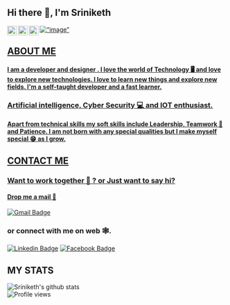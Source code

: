 
## Hi there 👋, I'm Sriniketh

<a href="https://www.facebook.com/sriniketh28/">
  <img align="left" alt="Sriniketh Muppaneni's Facebook" width="22px" src="https://cdn.jsdelivr.net/npm/simple-icons@v3/icons/facebook.svg" />
</a>
<a href="https://www.linkedin.com/in/sriniketh-muppaneni-8b0b3417b/">
  <img align="left" alt="Sriniketh Muppaneni's Linkdein" width="22px" src="https://cdn.jsdelivr.net/npm/simple-icons@v3/icons/linkedin.svg" />
</a>
<a href="https://medium.com/@sriniketh28">
  <img align="left" alt="Sriniketh Muppaneni's Medium" width="22px" src="https://cdn.jsdelivr.net/npm/simple-icons@v3/icons/medium.svg" />

<img align=“center” src="https://i.postimg.cc/Bbmg0Csx/github.png" alt=“image” width=“100%”/>

## ABOUT ME 

#### I am a developer and designer . I love the world of Technology 🖥 and love to explore new technologies. I love to learn new things and explore new fields. I'm a self-taught developer and a fast learner.

### Artificial intelligence, Cyber Security 💻 and IOT enthusiast.

#### Apart from technical skills my soft skills include Leadership, Teamwork 🤝 and Patience. I am not born with any special qualities but I make myself special 😁 as I grow.

## CONTACT ME

### Want to work together 🤝 ? or Just want to say hi? 

#### Drop me a mail 📩 
[![Gmail Badge](https://img.shields.io/badge/-sriniketh28@gmail.com-c14438?style=flat-square&logo=Gmail&logoColor=white&link=mailto:sriniketh@gmail.com)](mailto:sriniketh28@gmail.com) 
### or connect with me on web 🕸.
[![Linkedin Badge](https://img.shields.io/badge/SrinikethMuppaneni-blue?style=flat-square&logo=Linkedin&logoColor=white&link=https://www.linkedin.com/in/sriniketh-muppaneni-8b0b3417b/)](https://www.linkedin.com/in/sriniketh-muppaneni-8b0b3417b/)
[![Facebook Badge](https://img.shields.io/badge/SriNiketh-3A549E?style=flat-square&logo=Facebook&logoColor=white&link=https://www.facebook.com/sriniketh28/)](https://www.facebook.com/sriniketh28/)

## MY STATS

![Sriniketh's github stats](https://github-readme-stats.vercel.app/api?username=sriniketh28&show_icons=true&theme=highcontrast)
<br>
![Profile views](https://gpvc.arturio.dev/sriniketh28)
